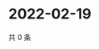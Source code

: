 # 2022-02-19

共 0 条

<!-- BEGIN WEIBO -->
<!-- 最后更新时间 Sat Feb 19 2022 12:14:48 GMT+0800 (China Standard Time) -->

<!-- END WEIBO -->
